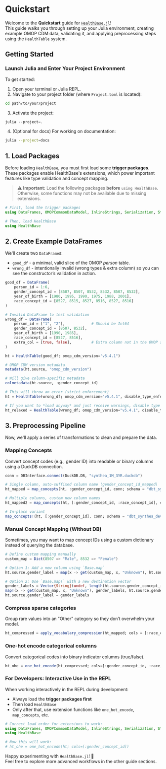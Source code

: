# Quickstart

Welcome to the **Quickstart** guide for [`HealthBase.jl`](https://github.com/JuliaHealth/HealthBase.jl)!  
This guide walks you through setting up your Julia environment, creating example OMOP CDM data, validating it, and applying preprocessing steps using the `HealthTable` system.

## Getting Started

### Launch Julia and Enter Your Project Environment

To get started:

1. Open your terminal or Julia REPL.
2. Navigate to your project folder (where `Project.toml` is located):

```sh
cd path/to/your/project
```

3. Activate the project:

```julia
julia --project=.
```

4. (Optional for docs) For working on documentation:

```sh
julia --project=docs
```

## 1. Load Packages

Before loading `HealthBase`, you must first load some **trigger packages**.  
These packages enable HealthBase's extensions, which power important features like type validation and concept mapping.

> ⚠️ **Important:** Load the following packages **before** `using HealthBase`.  
> Otherwise, some functions may not be available due to missing extensions.

```julia
# First, load the trigger packages
using DataFrames, OMOPCommonDataModel, InlineStrings, Serialization, Statistics, Dates, FeatureTransforms, DBInterface, DuckDB

# Then, load HealthBase
using HealthBase
```

## 2. Create Example DataFrames

We'll create two `DataFrame`s:

* `good_df` - a minimal, valid slice of the OMOP *person* table.
* `wrong_df` - intentionally invalid (wrong types & extra column) so you can see the constructor’s validation in action.

```julia
good_df = DataFrame(
    person_id = 1:6,
    gender_concept_id = [8507, 8507, 8532, 8532, 8507, 8532],
    year_of_birth = [1980, 1995, 1990, 1975, 1988, 2001],
    race_concept_id = [8527, 8515, 8527, 8516, 8527, 8516]
)

# Invalid DataFrame to test validation
wrong_df = DataFrame(
    person_id = ["1", "2"],            # Should be Int64
    gender_concept_id = [8507, 8532],
    year_of_birth = [1990, 1985],
    race_concept_id = [8527, 8516],
    extra_col = [true, false],         # Extra column not in the OMOP schema
)

ht = HealthTable(good_df; omop_cdm_version="v5.4.1")

# OMOP CDM version metadata
metadata(ht.source, "omop_cdm_version")

# Will give column-specific metadata
colmetadata(ht.source, :gender_concept_id)

# This will throw an error (strict enforcement)
ht = HealthTable(wrong_df; omop_cdm_version="v5.4.1", disable_type_enforcement = false)

# If you want to *load anyway* and just receive warnings, disable type enforcement:
ht_relaxed = HealthTable(wrong_df; omop_cdm_version="v5.4.1", disable_type_enforcement = true)
```

## 3. Preprocessing Pipeline

Now, we'll apply a series of transformations to clean and prepare the data.

### Mapping Concepts

Convert concept codes (e.g., gender ID) into readable or binary columns using a DuckDB connection.

```julia
conn = DBInterface.connect(DuckDB.DB, "synthea_1M_3YR.duckdb")

# Single column, auto-suffixed column name (gender_concept_id_mapped)
ht_mapped = map_concepts(ht, :gender_concept_id, conn; schema = "dbt_synthea_dev")

# Multiple columns, custom new column names
ht_mapped2 = map_concepts(ht, [:gender_concept_id, :race_concept_id], conn; new_cols = ["gender", "race"], schema = "dbt_synthea_dev", drop_original=true)

# In-place variant
map_concepts!(ht, [:gender_concept_id], conn; schema = "dbt_synthea_dev")
```

### Manual Concept Mapping (Without DB)

Sometimes, you may want to map concept IDs using a custom dictionary instead of querying the database.

```julia
# Define custom mapping manually
custom_map = Dict(8507 => "Male", 8532 => "Female")

# Option 1: Add a new column using `Base.map`
ht.source.gender_label = map(x -> get(custom_map, x, "Unknown"), ht.source.gender_concept_id)

# Option 2: Use `Base.map!` with a new destination vector
gender_labels = Vector{String}(undef, length(ht.source.gender_concept_id))
map!(x -> get(custom_map, x, "Unknown"), gender_labels, ht.source.gender_concept_id)
ht.source.gender_label = gender_labels
```

### Compress sparse categories

Group rare values into an "Other" category so they don’t overwhelm your model.

```julia
ht_compressed = apply_vocabulary_compression(ht_mapped; cols = [:race_concept_id], min_freq = 2, other_label = "Other")
```

### One-hot encode categorical columns

Convert categorical codes into binary indicator columns (true/false).

```julia
ht_ohe = one_hot_encode(ht_compressed; cols=[:gender_concept_id, :race_concept_id])
```

### For Developers: Interactive Use in the REPL

When working interactively in the REPL during development:

- Always load the **trigger packages first**
- Then load `HealthBase`
- Only after that, use extension functions like `one_hot_encode`, `map_concepts`, etc.

```julia
# Correct load order for extensions to work:
using DataFrames, OMOPCommonDataModel, InlineStrings, Serialization, Statistics, Dates, FeatureTransforms, DBInterface, DuckDB
using HealthBase

# Now this will work:
# ht_ohe = one_hot_encode(ht; cols=[:gender_concept_id])
```

Happy experimenting with `HealthBase.jl`! 🎉  
Feel free to explore more advanced workflows in the other guide sections.
